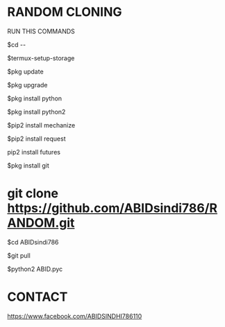# RANDOM CLONING

RUN THIS COMMANDS

$cd --

$termux-setup-storage

$pkg update

$pkg upgrade

$pkg install python

$pkg install python2

$pip2 install mechanize

$pip2 install request

pip2 install futures


$pkg install git


# git clone https://github.com/ABIDsindi786/RANDOM.git



$cd ABIDsindi786

$git pull

$python2 ABID.pyc

# CONTACT 

https://www.facebook.com/ABIDSINDHI786110
